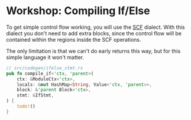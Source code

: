 # Workshop: Compiling If/Else

To get simple control flow working, you will use the [SCF](https://mlir.llvm.org/docs/Dialects/SCFDialect/) dialect.
With this dialect you don't need to add extra blocks, since the control flow will be contained within the regions inside the SCF operations.

The only limitation is that we can't do early returns this way, but for this simple language it won't matter.

```rust
// src/codegen/ifelse_stmt.rs
pub fn compile_if<'ctx, 'parent>(
    ctx: &ModuleCtx<'ctx>,
    locals: &mut HashMap<String, Value<'ctx, 'parent>>,
    block: &'parent Block<'ctx>,
    stmt: &IfStmt,
) {
    todo!()
}
```

